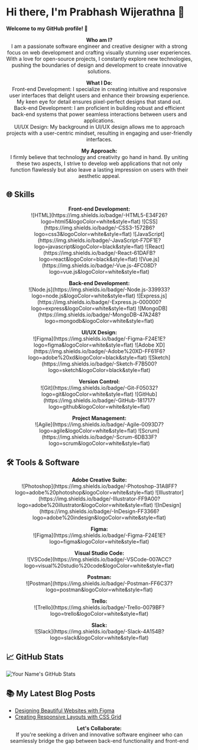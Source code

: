 # Hi there, I'm Prabhash Wijerathna 👋

 
  <b>Welcome to my GitHub profile! 🚀</b>
 
<p align="center">
  <b>Who am I?</b><br>
  I am a passionate software engineer and creative designer with a strong focus on web development and crafting visually stunning user experiences. With a love for open-source projects, I constantly explore new technologies, pushing the boundaries of design and development to create innovative solutions.
</p>

<p align="center">
  <b>What I Do:</b><br>
  Front-end Development: I specialize in creating intuitive and responsive user interfaces that delight users and enhance their browsing experience. My keen eye for detail ensures pixel-perfect designs that stand out.<br>
  Back-end Development: I am proficient in building robust and efficient back-end systems that power seamless interactions between users and applications.<br>
  UI/UX Design: My background in UI/UX design allows me to approach projects with a user-centric mindset, resulting in engaging and user-friendly interfaces.
</p>

<p align="center">
  <b>My Approach:</b><br>
  I firmly believe that technology and creativity go hand in hand. By uniting these two aspects, I strive to develop web applications that not only function flawlessly but also leave a lasting impression on users with their aesthetic appeal.
</p>

## 🌐 **Skills**

<p align="center">
  <b>Front-end Development:</b><br>
  ![HTML](https://img.shields.io/badge/-HTML5-E34F26?logo=html5&logoColor=white&style=flat)
  ![CSS](https://img.shields.io/badge/-CSS3-1572B6?logo=css3&logoColor=white&style=flat)
  ![JavaScript](https://img.shields.io/badge/-JavaScript-F7DF1E?logo=javascript&logoColor=black&style=flat)
  ![React](https://img.shields.io/badge/-React-61DAFB?logo=react&logoColor=black&style=flat)
  ![Vue.js](https://img.shields.io/badge/-Vue.js-4FC08D?logo=vue.js&logoColor=white&style=flat)
</p>

<p align="center">
  <b>Back-end Development:</b><br>
  ![Node.js](https://img.shields.io/badge/-Node.js-339933?logo=node.js&logoColor=white&style=flat)
  ![Express.js](https://img.shields.io/badge/-Express.js-000000?logo=express&logoColor=white&style=flat)
  ![MongoDB](https://img.shields.io/badge/-MongoDB-47A248?logo=mongodb&logoColor=white&style=flat)
</p>

<p align="center">
  <b>UI/UX Design:</b><br>
  ![Figma](https://img.shields.io/badge/-Figma-F24E1E?logo=figma&logoColor=white&style=flat)
  ![Adobe XD](https://img.shields.io/badge/-Adobe%20XD-FF61F6?logo=adobe%20xd&logoColor=black&style=flat)
  ![Sketch](https://img.shields.io/badge/-Sketch-F7B500?logo=sketch&logoColor=black&style=flat)
</p>

<p align="center">
  <b>Version Control:</b><br>
  ![Git](https://img.shields.io/badge/-Git-F05032?logo=git&logoColor=white&style=flat)
  ![GitHub](https://img.shields.io/badge/-GitHub-181717?logo=github&logoColor=white&style=flat)
</p>

<p align="center">
  <b>Project Management:</b><br>
  ![Agile](https://img.shields.io/badge/-Agile-0093D7?logo=agile&logoColor=white&style=flat)
  ![Scrum](https://img.shields.io/badge/-Scrum-6DB33F?logo=scrum&logoColor=white&style=flat)
</p>

## 🛠️ **Tools & Software**

<p align="center">
  <b>Adobe Creative Suite:</b><br>
  ![Photoshop](https://img.shields.io/badge/-Photoshop-31A8FF?logo=adobe%20photoshop&logoColor=white&style=flat)
  ![Illustrator](https://img.shields.io/badge/-Illustrator-FF9A00?logo=adobe%20illustrator&logoColor=white&style=flat)
  ![InDesign](https://img.shields.io/badge/-InDesign-FF3366?logo=adobe%20indesign&logoColor=white&style=flat)
</p>

<p align="center">
  <b>Figma:</b><br>
  ![Figma](https://img.shields.io/badge/-Figma-F24E1E?logo=figma&logoColor=white&style=flat)
</p>

<p align="center">
  <b>Visual Studio Code:</b><br>
  ![VSCode](https://img.shields.io/badge/-VSCode-007ACC?logo=visual%20studio%20code&logoColor=white&style=flat)
</p>

<p align="center">
  <b>Postman:</b><br>
  ![Postman](https://img.shields.io/badge/-Postman-FF6C37?logo=postman&logoColor=white&style=flat)
</p>

<p align="center">
  <b>Trello:</b><br>
  ![Trello](https://img.shields.io/badge/-Trello-0079BF?logo=trello&logoColor=white&style=flat)
</p>

<p align="center">
  <b>Slack:</b><br>
  ![Slack](https://img.shields.io/badge/-Slack-4A154B?logo=slack&logoColor=white&style=flat)
</p>

## 📈 **GitHub Stats**

![Your Name's GitHub Stats](https://github-readme-stats.vercel.app/api?username=yourusername&show_icons=true&hide_title=true&hide_border=true&count_private=true&theme=dark)

## 📚 **My Latest Blog Posts**

<!-- BLOG-POST-LIST:START -->
- [Designing Beautiful Websites with Figma](https://yourblog.com/post/1)
- [Creating Responsive Layouts with CSS Grid](https://yourblog.com/post/2)
<!-- BLOG-POST-LIST:END -->

<p align="center">
  <b>Let's Collaborate:</b><br>
  If you're seeking a driven and innovative software engineer who can seamlessly bridge the gap between back-end functionality and front-end

